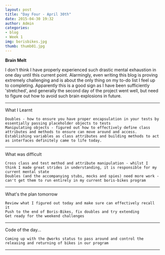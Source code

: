 ```yaml
---
layout: post
title: "Day Four - April 30th"
date: 2015-04-30 19:32
author: Admin
categories:
- blog
- Week 1
img: borisbikes.jpg
thumb: thumb01.jpg
---
```


<b>Brain Melt</b>

I don't think I have properly experienced such drastic mental exhaustion in one day until this current point.
Alarmingly, even writing this blog is proving extremely challenging and is about the only thing on my to-do list I feel up to completing.
Apparently this is a good sign as I have been sufficiently 'stretched', and generally the second day of the project went well, but need to figure out how to avoid such brain explosions in future.

****

What I Learnt

	Doubles - how to ensure you have proper encapsulation in your tests by essentially passing placeholder objects to tests
	Manipulating objects - figured out how to effectively define class attributes and methods to ensure can move around and access. Establishing variables as class attributes and building methods to act as interfaces definitely came to life today.

****

What was difficult

	Cross class and test method and attribute manipulation - whilst I think I made great strides in understanding, it is responsible for my current mental state
	Doubles (and the accompanying stubs, mocks and spies) need more work - can't get them to run entirely in my current boris-bikes program

****

What's the plan tomorrow

	Review what I figured out today and make sure can effectively recall it
	Push to the end of Boris-Bikes, fix doubles and try extending
	Get ready for the weekend challenges

****

Code of the day...

	Coming up with the @works status to pass around and control the releasing and returning of bikes in our program

****
<!--more-->


[hampden]: https://github.com/jekyll/jekyll
